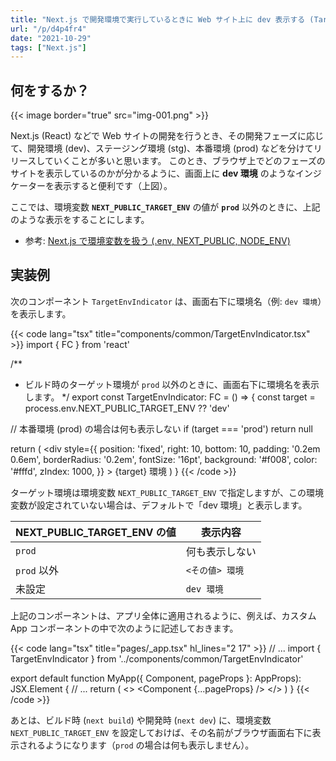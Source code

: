 ```yaml
---
title: "Next.js で開発環境で実行しているときに Web サイト上に dev 表示する (TargetEnvIndicator)"
url: "/p/d4p4fr4"
date: "2021-10-29"
tags: ["Next.js"]
---
```


何をするか？
----

{{< image border="true" src="img-001.png" >}}

Next.js (React) などで Web サイトの開発を行うとき、その開発フェーズに応じて、開発環境 (dev)、ステージング環境 (stg)、本番環境 (prod) などを分けてリリースしていくことが多いと思います。
このとき、ブラウザ上でどのフェーズのサイトを表示しているのかが分かるように、画面上に __dev 環境__ のようなインジケーターを表示すると便利です（上図）。

ここでは、環境変数 __`NEXT_PUBLIC_TARGET_ENV`__ の値が __`prod`__ 以外のときに、上記のような表示をすることにします。

- 参考: [Next.js で環境変数を扱う (.env, NEXT_PUBLIC, NODE_ENV)](/p/gbpeyov)


実装例
----

次のコンポーネント `TargetEnvIndicator` は、画面右下に環境名（例: `dev 環境`）を表示します。

{{< code lang="tsx" title="components/common/TargetEnvIndicator.tsx" >}}
import { FC } from 'react'

/**
 * ビルド時のターゲット環境が `prod` 以外のときに、画面右下に環境名を表示します。
 */
export const TargetEnvIndicator: FC = () => {
  const target = process.env.NEXT_PUBLIC_TARGET_ENV ?? 'dev'

  // 本番環境 (prod) の場合は何も表示しない
  if (target === 'prod') return null

  return (
    <div
      style={{
        position: 'fixed',
        right: 10,
        bottom: 10,
        padding: '0.2em 0.6em',
        borderRadius: '0.2em',
        fontSize: '16pt',
        background: '#f008',
        color: '#fffd',
        zIndex: 1000,
      }}
    >
      {target} 環境
    </div>
  )
}
{{< /code >}}

ターゲット環境は環境変数 `NEXT_PUBLIC_TARGET_ENV` で指定しますが、この環境変数が設定されていない場合は、デフォルトで「dev 環境」と表示します。

| NEXT_PUBLIC_TARGET_ENV の値 | 表示内容 |
| ---- | ---- |
| `prod` | 何も表示しない |
| `prod` 以外 | `<その値> 環境` |
| 未設定 | `dev 環境` |

上記のコンポーネントは、アプリ全体に適用されるように、例えば、カスタム App コンポーネントの中で次のように記述しておきます。

{{< code lang="tsx" title="pages/_app.tsx" hl_lines="2 17" >}}
// ...
import { TargetEnvIndicator } from '../components/common/TargetEnvIndicator'

export default function MyApp({ Component, pageProps }: AppProps): JSX.Element {
  // ...
  return (
    <>
      <Head>
        <title>My App</title>
        <meta name="viewport"
          content="minimum-scale=1, initial-scale=1, width=device-width"
        />
      </Head>
      <ThemeProvider theme={theme}>
        <CssBaseline />
        <Component {...pageProps} />
        <TargetEnvIndicator />
      </ThemeProvider>
    </>
  )
}
{{< /code >}}

あとは、ビルド時 (`next build`) や開発時 (`next dev`) に、環境変数 `NEXT_PUBLIC_TARGET_ENV` を設定しておけば、その名前がブラウザ画面右下に表示されるようになります（`prod` の場合は何も表示しません）。


